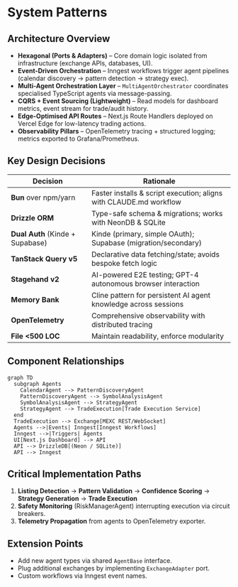 # System Patterns

## Architecture Overview
- **Hexagonal (Ports & Adapters)** – Core domain logic isolated from infrastructure (exchange APIs, databases, UI).
- **Event-Driven Orchestration** – Inngest workflows trigger agent pipelines (calendar discovery → pattern detection → strategy exec).
- **Multi-Agent Orchestration Layer** – `MultiAgentOrchestrator` coordinates specialised TypeScript agents via message-passing.
- **CQRS + Event Sourcing (Lightweight)** – Read models for dashboard metrics, event stream for trade/audit history.
- **Edge-Optimised API Routes** – Next.js Route Handlers deployed on Vercel Edge for low-latency trading actions.
- **Observability Pillars** – OpenTelemetry tracing + structured logging; metrics exported to Grafana/Prometheus.

## Key Design Decisions
| Decision | Rationale |
|----------|-----------|
| **Bun** over npm/yarn | Faster installs & script execution; aligns with CLAUDE.md workflow |
| **Drizzle ORM** | Type-safe schema & migrations; works with NeonDB & SQLite |
| **Dual Auth** (Kinde + Supabase) | Kinde (primary, simple OAuth); Supabase (migration/secondary) |
| **TanStack Query v5** | Declarative data fetching/state; avoids bespoke fetch logic |
| **Stagehand v2** | AI-powered E2E testing; GPT-4 autonomous browser interaction |
| **Memory Bank** | Cline pattern for persistent AI agent knowledge across sessions |
| **OpenTelemetry** | Comprehensive observability with distributed tracing |
| **File <500 LOC** | Maintain readability, enforce modularity |

## Component Relationships
```mermaid
graph TD
  subgraph Agents
    CalendarAgent --> PatternDiscoveryAgent
    PatternDiscoveryAgent --> SymbolAnalysisAgent
    SymbolAnalysisAgent --> StrategyAgent
    StrategyAgent --> TradeExecution[Trade Execution Service]
  end
  TradeExecution --> Exchange[MEXC REST/WebSocket]
  Agents -->|Events| Inngest[Inngest Workflows]
  Inngest -->|Triggers| Agents
  UI[Next.js Dashboard] --> API
  API --> DrizzleDB[(Neon / SQLite)]
  API --> Inngest
```

## Critical Implementation Paths
1. **Listing Detection** → **Pattern Validation** → **Confidence Scoring** → **Strategy Generation** → **Trade Execution**
2. **Safety Monitoring** (RiskManagerAgent) interrupting execution via circuit breakers.
3. **Telemetry Propagation** from agents to OpenTelemetry exporter.

## Extension Points
- Add new agent types via shared `AgentBase` interface.
- Plug additional exchanges by implementing `ExchangeAdapter` port.
- Custom workflows via Inngest event names.
